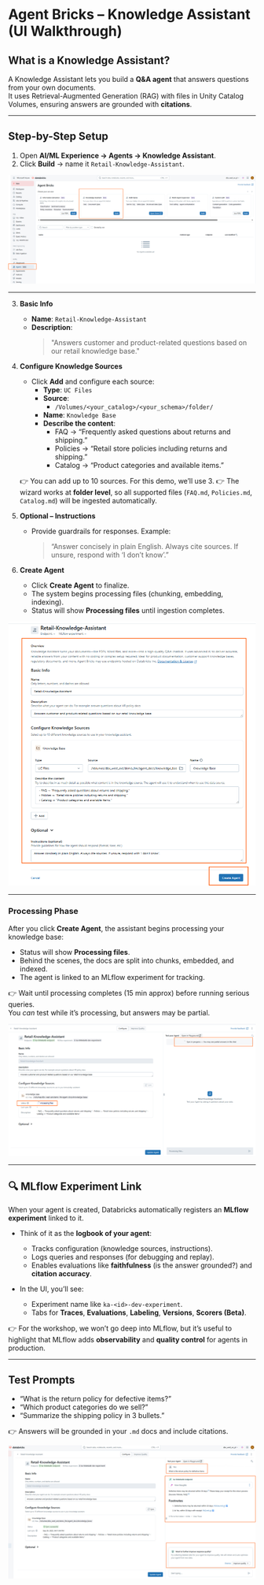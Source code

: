 
# Agent Bricks – Knowledge Assistant (UI Walkthrough)

## What is a Knowledge Assistant?
A Knowledge Assistant lets you build a **Q&A agent** that answers questions from your own documents.  
It uses Retrieval-Augmented Generation (RAG) with files in Unity Catalog Volumes, ensuring answers are grounded with **citations**.

---

## Step-by-Step Setup

1. Open **AI/ML Experience → Agents → Knowledge Assistant**.
2. Click **Build** → name it `Retail-Knowledge-Assistant`.

![Knowledge](./assets/knowledge1.png)

---

3. **Basic Info**
   - **Name**: `Retail-Knowledge-Assistant`
   - **Description**:  
     > "Answers customer and product-related questions based on our retail knowledge base."

4. **Configure Knowledge Sources**
   - Click **Add** and configure each source:
     - **Type**: `UC Files`
     - **Source**:  
       - `/Volumes/<your_catalog>/<your_schema>/folder/`
     - **Name**: `Knowledge Base`
     - **Describe the content**:  
       - FAQ → “Frequently asked questions about returns and shipping.”  
       - Policies → “Retail store policies including returns and shipping.”  
       - Catalog → “Product categories and available items.”

   👉 You can add up to 10 sources. For this demo, we’ll use 3.
   👉 The wizard works at **folder level**, so all supported files (`FAQ.md`, `Policies.md`, `Catalog.md`) will be ingested automatically.

6. **Optional – Instructions**
   - Provide guardrails for responses. Example:  
     > “Answer concisely in plain English. Always cite sources. If unsure, respond with ‘I don’t know’.”

7. **Create Agent**
   - Click **Create Agent** to finalize.
   - The system begins processing files (chunking, embedding, indexing).  
   - Status will show **Processing files** until ingestion completes.
  
![Knowledge](./assets/knowledge2.png)

---

### Processing Phase
After you click **Create Agent**, the assistant begins processing your knowledge base:
- Status will show **Processing files**.
- Behind the scenes, the docs are split into chunks, embedded, and indexed.
- The agent is linked to an MLflow experiment for tracking.

👉 Wait until processing completes (15 min approx) before running serious queries.  
You *can* test while it’s processing, but answers may be partial.


![Knowledge](./assets/knowledge3.png)

---

## 🔍 MLflow Experiment Link
When your agent is created, Databricks automatically registers an **MLflow experiment** linked to it.  

- Think of it as the **logbook of your agent**:
  - Tracks configuration (knowledge sources, instructions).  
  - Logs queries and responses (for debugging and replay).  
  - Enables evaluations like **faithfulness** (is the answer grounded?) and **citation accuracy**.  

- In the UI, you’ll see:
  - Experiment name like `ka-<id>-dev-experiment`.  
  - Tabs for **Traces**, **Evaluations**, **Labeling**, **Versions**, **Scorers (Beta)**.  

👉 For the workshop, we won’t go deep into MLflow, but it’s useful to highlight that MLflow adds **observability** and **quality control** for agents in production.

---

## Test Prompts
- “What is the return policy for defective items?”  
- “Which product categories do we sell?”  
- “Summarize the shipping policy in 3 bullets.”  

👉 Answers will be grounded in your `.md` docs and include citations.


![Knowledge](./assets/knowledge4.png)
